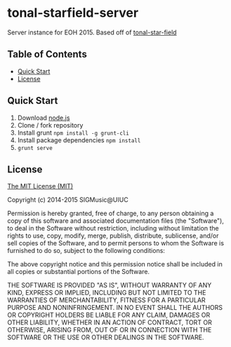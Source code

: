 tonal-starfield-server
======================

Server instance for EOH 2015. Based off of [tonal-star-field](https://github.com/scowalt/tonal-star-field)

## Table of Contents

- [Quick Start](#quick-start)
- [License](#license)

## Quick Start

1. Download [node.js](http://nodejs.org/)
2. Clone / fork repository
3. Install grunt `npm install -g grunt-cli`
4. Install package dependencies `npm install`
5. `grunt serve`

## License

[The MIT License (MIT)](http://opensource.org/licenses/MIT)

Copyright (c) 2014-2015 SIGMusic@UIUC

Permission is hereby granted, free of charge, to any person obtaining a copy
of this software and associated documentation files (the "Software"), to deal
in the Software without restriction, including without limitation the rights
to use, copy, modify, merge, publish, distribute, sublicense, and/or sell
copies of the Software, and to permit persons to whom the Software is
furnished to do so, subject to the following conditions:

The above copyright notice and this permission notice shall be included in
all copies or substantial portions of the Software.

THE SOFTWARE IS PROVIDED "AS IS", WITHOUT WARRANTY OF ANY KIND, EXPRESS OR
IMPLIED, INCLUDING BUT NOT LIMITED TO THE WARRANTIES OF MERCHANTABILITY,
FITNESS FOR A PARTICULAR PURPOSE AND NONINFRINGEMENT. IN NO EVENT SHALL THE
AUTHORS OR COPYRIGHT HOLDERS BE LIABLE FOR ANY CLAIM, DAMAGES OR OTHER
LIABILITY, WHETHER IN AN ACTION OF CONTRACT, TORT OR OTHERWISE, ARISING FROM,
OUT OF OR IN CONNECTION WITH THE SOFTWARE OR THE USE OR OTHER DEALINGS IN
THE SOFTWARE.
